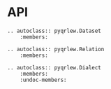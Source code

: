 
# API

```{eval-rst}
.. autoclass:: pyqrlew.Dataset
    :members:
```

```{eval-rst}
.. autoclass:: pyqrlew.Relation
    :members:
```

```{eval-rst}
.. autoclass:: pyqrlew.Dialect
    :members:
    :undoc-members:
```


